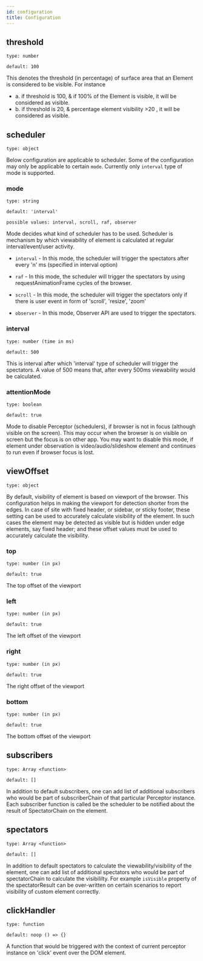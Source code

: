 ```yaml
---
id: configuration
title: Configuration
---
```


## threshold

`type: number`

`default: 100`

This denotes the threshold (in percentage) of surface area that an Element is considered to be visible.
For instance

-   a. if threshold is 100, & if 100% of the Element is visible, it will be considered as visible.
-   b. if threshold is 20, & percentage element visibility >20 , it will be considered as visible.

## scheduler

`type: object`

Below configuration are applicable to scheduler. Some of the configuration may only be applicable to certain `mode`. Currently only `interval` type of mode is supported.

### mode

`type: string`

`default: 'interval'`

`possible values: interval, scroll, raf, observer`

Mode decides what kind of scheduler has to be used. Scheduler is mechanism by which viewability of element is calculated at regular interval/event/user activity.

-   `interval` - In this mode, the scheduler will trigger the spectators after every 'n' ms (specified in interval option)

-   `raf` - In this mode, the scheduler will trigger the spectators by using requestAnimationFrame cycles of the browser.

-   `scroll` - In this mode, the scheduler will trigger the spectators only if there is user event in form of 'scroll', 'resize', 'zoom'

-   `observer` - In this mode, Observer API are used to trigger the spectators.

### interval

`type: number (time in ms)`

`default: 500`

This is interval after which 'interval' type of scheduler will trigger the spectators. A value of 500 means that, after every 500ms viewability would be calculated.

### attentionMode

`type: boolean`

`default: true`

Mode to disable Perceptor (schedulers), if browser is not in focus (although visible on the screen). This may occur when the browser is on visible on screen but the focus is on other app. You may want to disable this mode, if element under observation is video/audio/slideshow element and continues to run even if browser focus is lost.

## viewOffset

`type: object`

By default, visibility of element is based on viewport of the browser. This configuration helps in making the viewport for detection shorter from the edges. In case of site with fixed header, or sidebar, or sticky footer, these setting can be used to accurately calculate visibility of the element. In such cases the element may be detected as visible but is hidden under edge elements, say fixed header; and these offset values must be used to accurately calculate the visibility.

### top

`type: number (in px)`

`default: true`

The top offset of the viewport

### left

`type: number (in px)`

`default: true`

The left offset of the viewport

### right

`type: number (in px)`

`default: true`

The right offset of the viewport

### bottom

`type: number (in px)`

`default: true`

The bottom offset of the viewport

## subscribers

`type: Array <function>`

`default: []`

In addition to default subscribers, one can add list of additional subscribers who would be part of subscriberChain of that particular Perceptor instance. Each subscriber function is called be the scheduler to be notified about the result of SpectatorChain on the element.

## spectators

`type: Array <function>`

`default: []`

In addition to default spectators to calculate the viewability/visibility of the element, one can add list of additional spectators who would be part of spectatorChain to calculate the visibililty. For example `isVisible` property of the spectatorResult can be over-written on certain scenarios to report visibility of custom element correctly.

## clickHandler

`type: function`

`default: noop () => {}`

A function that would be triggered with the context of current perceptor instance on 'click' event over the DOM element.

